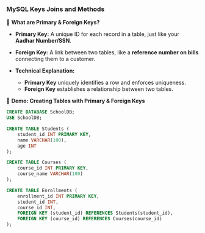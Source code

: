 ### **MySQL Keys Joins and Methods**

🔹 **What are Primary & Foreign Keys?**

  * **Primary Key:** A unique ID for each record in a table, just like your **Aadhar Number/SSN**.
  * **Foreign Key:** A link between two tables, like a **reference number on bills** connecting them to a customer.
* **Technical Explanation:**

  * **Primary Key** uniquely identifies a row and enforces uniqueness.
  * **Foreign Key** establishes a relationship between two tables.

🔹 **Demo: Creating Tables with Primary & Foreign Keys**

```sql
CREATE DATABASE SchoolDB;
USE SchoolDB;

CREATE TABLE Students (
    student_id INT PRIMARY KEY,
    name VARCHAR(100),
    age INT
);

CREATE TABLE Courses (
    course_id INT PRIMARY KEY,
    course_name VARCHAR(100)
);

CREATE TABLE Enrollments (
    enrollment_id INT PRIMARY KEY,
    student_id INT,
    course_id INT,
    FOREIGN KEY (student_id) REFERENCES Students(student_id),
    FOREIGN KEY (course_id) REFERENCES Courses(course_id)
);
```

